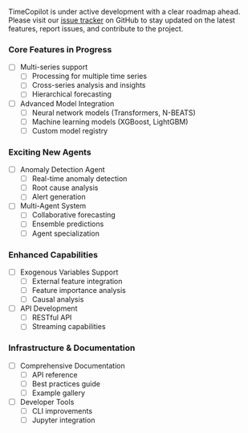 TimeCopilot is under active development with a clear roadmap ahead. Please visit our [issue tracker](https://github.com/AzulGarza/timecopilot/issues) on GitHub to stay updated on the latest features, report issues, and contribute to the project.

### Core Features in Progress

- [ ] Multi-series support
    - [ ] Processing for multiple time series
    - [ ] Cross-series analysis and insights
    - [ ] Hierarchical forecasting
- [ ] Advanced Model Integration
    - [ ] Neural network models (Transformers, N-BEATS)
    - [ ] Machine learning models (XGBoost, LightGBM)
    - [ ] Custom model registry

### Exciting New Agents

- [ ] Anomaly Detection Agent
    - [ ] Real-time anomaly detection
    - [ ] Root cause analysis
    - [ ] Alert generation
- [ ] Multi-Agent System
    - [ ] Collaborative forecasting
    - [ ] Ensemble predictions
    - [ ] Agent specialization

### Enhanced Capabilities

- [ ] Exogenous Variables Support
    - [ ] External feature integration
    - [ ] Feature importance analysis
    - [ ] Causal analysis
- [ ] API Development
    - [ ] RESTful API
    - [ ] Streaming capabilities

### Infrastructure & Documentation

- [ ] Comprehensive Documentation
    - [ ] API reference
    - [ ] Best practices guide
    - [ ] Example gallery
- [ ] Developer Tools
    - [ ] CLI improvements
    - [ ] Jupyter integration
